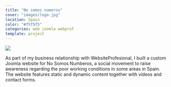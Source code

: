 ```yaml
---
title: "No somos numeros"
cover: "images/logo.jpg"
location: Spain
color: "#f5f5f5"
categories: web joomla webprof
template: project
---
```


![](/work/no-somos-numeros/images/1.png)

As part of my business relationship with WebsiteProfesional, I built a custom Joomla website for No Somos Numberos, a social movement to raise awareness regarding the poor working conditions in some areas in Spain. The website features static and dynamic content together with videos and contact forms.
